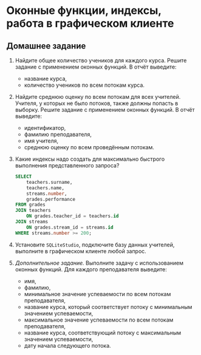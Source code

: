 # Оконные функции, индексы, работа в графическом клиенте

## Домашнее задание

1. Найдите общее количество учеников для каждого курса. Решите задание с применением оконных функций. В отчёт выведите:
    - название курса,
    - количество учеников по всем потокам курса.

2. Найдите среднюю оценку по всем потокам для всех учителей. Учителя, у которых не было потоков, также должны попасть в выборку. Решите задание с применением оконных функций. В отчёт выведите:
    - идентификатор,
    - фамилию преподавателя,
    - имя учителя,
    - среднюю оценку по всем проведённым потокам.

3. Какие индексы надо создать для максимально быстрого выполнения представленного запроса?

    ```sql
    SELECT
        teachers.surname,
        teachers.name,
        streams.number,
        grades.performance
    FROM grades
    JOIN teachers
        ON grades.teacher_id = teachers.id
    JOIN streams
        ON grades.stream_id = streams.id
    WHERE streams.number >= 200;
    ```

4. Установите `SQLiteStudio`, подключите базу данных учителей, выполните в графическом клиенте любой запрос.

5. *Дополнительное задание.* Выполните задачу с использованием оконных функций. Для каждого преподавателя выведите:
    - имя,
    - фамилию,
    - минимальное значение успеваемости по всем потокам преподавателя,
    - название курса, который соответствует потоку с минимальным значением успеваемости,
    - максимальное значение успеваемости по всем потокам преподавателя,
    - название курса, соответствующий потоку с максимальным значением успеваемости,
    - дату начала следующего потока.
